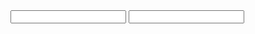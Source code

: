 <input type='text' name='userName' placehoder='please input username'/>
<input type='text' name='psw' placehoder='please input userpassword'/>
